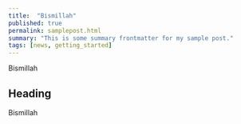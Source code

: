 ```yaml
---
title:  "Bismillah"
published: true
permalink: samplepost.html
summary: "This is some summary frontmatter for my sample post."
tags: [news, getting_started]
---
```


Bismillah

## Heading

Bismillah